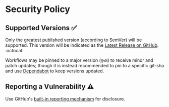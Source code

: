 # Security Policy

## Supported Versions ✅

Only the greatest published version (according to SemVer) will be supported.
This version will be indicated as the [Latest Release on GitHub][latest-release]. :octocat:

Workflows may be pinned to a major version (`@vN`) to receive minor and patch updates;
though it is instead recommended to pin to a specific git-sha and use [Dependabot][] to keep versions updated.

## Reporting a Vulnerability ⚠️

Use GitHub's [built-in reporting mechanism][gh-security] for disclosure.

[latest-release]: ../../releases/latest
[dependabot]: https://docs.github.com/en/code-security/dependabot/dependabot-version-updates/configuration-options-for-the-dependabot.yml-file#github-actions
[gh-security]: ../../security/advisories/new
